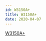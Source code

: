 ```yaml
---
id: W3150A+
title: W3150A+
date: 2020-04-07
---
```




[W3150A+](http://www.wiznet.io/product-item/w3150a+/)
